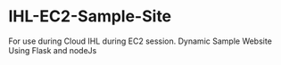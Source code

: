 # IHL-EC2-Sample-Site
For use during Cloud IHL during EC2 session.
Dynamic Sample Website Using Flask and nodeJs
